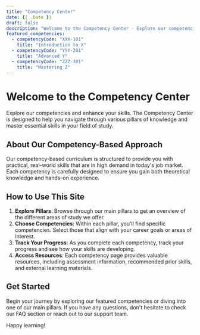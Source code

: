 ```yaml
---
title: "Competency Center"
date: {{ .Date }}
draft: false
description: "Welcome to the Competency Center - Explore our competencies and enhance your skills"
featured_competencies:
  - competencyCode: "XXX-101"
    title: "Introduction to X"
  - competencyCode: "YYY-201"
    title: "Advanced Y"
  - competencyCode: "ZZZ-301"
    title: "Mastering Z"
---
```


# Welcome to the Competency Center

Explore our competencies and enhance your skills. The Competency Center is designed to help you navigate through various pillars of knowledge and master essential skills in your field of study.

## About Our Competency-Based Approach

Our competency-based curriculum is structured to provide you with practical, real-world skills that are in high demand in today's job market. Each competency is carefully designed to ensure you gain both theoretical knowledge and hands-on experience.

## How to Use This Site

1. **Explore Pillars**: Browse through our main pillars to get an overview of the different areas of study we offer.
2. **Choose Competencies**: Within each pillar, you'll find specific competencies. Select those that align with your career goals or areas of interest.
3. **Track Your Progress**: As you complete each competency, track your progress and see how your skills are developing.
4. **Access Resources**: Each competency page provides valuable resources, including assessment information, recommended prior skills, and external learning materials.

## Get Started

Begin your journey by exploring our featured competencies or diving into one of our main pillars. If you have any questions, don't hesitate to check our FAQ section or reach out to our support team.

Happy learning!